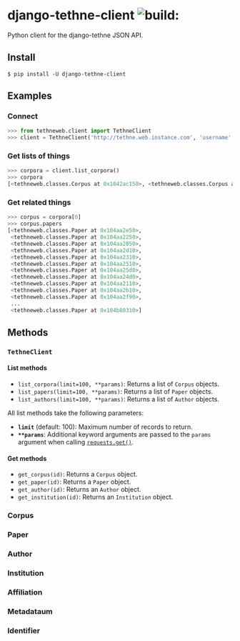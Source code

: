 # django-tethne-client <img src="https://travis-ci.org/diging/django-tethne-client.svg" alt="build:">

Python client for the django-tethne JSON API.

## Install

```shell
$ pip install -U django-tethne-client
```

## Examples

### Connect

```python
>>> from tethneweb.client import TethneClient
>>> client = TethneClient('http://tethne.web.instance.com', 'username', 'password')
```

### Get lists of things

```python
>>> corpora = client.list_corpora()
>>> corpora
[<tethneweb.classes.Corpus at 0x1042ac150>, <tethneweb.classes.Corpus at 0x1042ac105>]
```

### Get related things

```python
>>> corpus = corpora[0]
>>> corpus.papers
[<tethneweb.classes.Paper at 0x104aa2e50>,
 <tethneweb.classes.Paper at 0x104aa2250>,
 <tethneweb.classes.Paper at 0x104aa2850>,
 <tethneweb.classes.Paper at 0x104aa2d10>,
 <tethneweb.classes.Paper at 0x104aa2310>,
 <tethneweb.classes.Paper at 0x104aa2510>,
 <tethneweb.classes.Paper at 0x104aa25d0>,
 <tethneweb.classes.Paper at 0x104aa24d0>,
 <tethneweb.classes.Paper at 0x104aa2110>,
 <tethneweb.classes.Paper at 0x104aa2b10>,
 <tethneweb.classes.Paper at 0x104aa2f90>,
 ...
 <tethneweb.classes.Paper at 0x104b80310>]
```

## Methods

### ``TethneClient``

#### List methods

* ``list_corpora(limit=100, **params)``: Returns a list of ``Corpus`` objects.
* ``list_papers(limit=100, **params)``: Returns a list of ``Paper`` objects.
* ``list_authors(limit=100, **params)``: Returns a list of ``Author`` objects.

All list methods take the following parameters:

* **``limit``** (default: 100): Maximum number of records to return.
* **``**params``**: Additional keyword arguments are passed to the ``params`` argument when calling  [``requests.get()``](http://docs.python-requests.org/en/master/api/#requests.get).

#### Get methods

* ``get_corpus(id)``: Returns a ``Corpus`` object.
* ``get_paper(id)``: Returns a ``Paper`` object.
* ``get_author(id)``: Returns an ``Author`` object.
* ``get_institution(id)``: Returns an ``Institution`` object.

### Corpus

### Paper

### Author

### Institution

### Affiliation

### Metadataum

### Identifier
